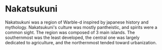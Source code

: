 # Nakatsukuni

<meta property="og:description" content="Nakatsukuni was a region of Warble-d inspired by japanese history and mythology.">

Nakatsukuni was a region of Warble-d inspired by japanese history and mythology. Nakatsukuni's culture was mostly pantheistic, and spirits were a common sight. The region was composed of 3 main islands. The southernmost was the least developed, the central one was largely dedicated to agriculture, and the northernmost tended toward urbanization.